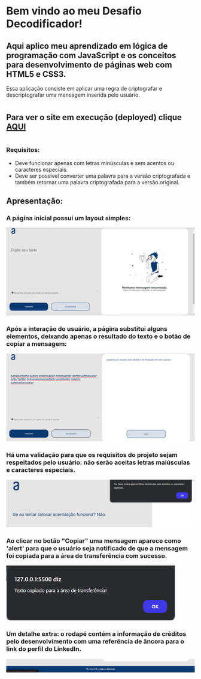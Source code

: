 # Bem vindo ao meu Desafio Decodificador!
## Aqui aplico meu aprendizado em lógica de programação com JavaScript e os conceitos para desenvolvimento de páginas web com HTML5 e CSS3.

Essa aplicação consiste em aplicar uma regra de criptografar e descriptografar uma mensagem inserida pelo usuário.

#

## Para ver o site em execução (deployed) clique <a href="https://andersonbernardos.github.io/Decodificador/">AQUI</a>

#

### Requisitos:
- Deve funcionar apenas com letras minúsculas e sem acentos ou caracteres especiais.
- Deve ser possível converter uma palavra para a versão criptografada e também retornar uma palavra criptografada para a versão original.

## Apresentação:
### A página inicial possui um layout simples:
<img src="assets\pagina_inicial.png" alt="Layout da página inicial">

### Após a interação do usuário, a página substitui alguns elementos, deixando apenas o resultado do texto e o botão de copiar a mensagem:
<img src="assets\pagina_interacao.png" alt="Layout da página após a interação do usuário">

### Há uma validação para que os requisitos do projeto sejam respeitados pelo usuário: não serão aceitas letras maiúsculas e caracteres especiais.
<img src="assets\validacao.png" alt="Tela de validação dos requisitos">

### Ao clicar no botão "Copiar" uma mensagem aparece como 'alert' para que o usuário seja notificado de que a mensagem foi copiada para a área de transferência com sucesso.
<img src="assets\alert.png" alt="Imagem de alerta de mensagem copiada para a área de transferência">

### Um detalhe extra: o rodapé contém a informação de créditos pelo desenvolvimento com uma referência de âncora para o link do perfil do LinkedIn.
<img src="assets\rodape.png" alt="Rodapé com link para LinkedIn">